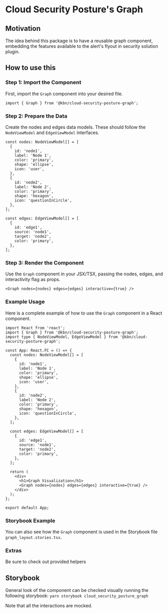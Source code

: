 # Cloud Security Posture's Graph

## Motivation

The idea behind this package is to have a reusable graph component, embedding the features available to the alert's flyout in
security solution plugin.

## How to use this

### Step 1: Import the Component

First, import the `Graph` component into your desired file.

```tsx
import { Graph } from '@kbn/cloud-security-posture-graph';
```

### Step 2: Prepare the Data

Create the nodes and edges data models. These should follow the `NodeViewModel` and `EdgeViewModel` interfaces.

```tsx
const nodes: NodeViewModel[] = [
  {
    id: 'node1',
    label: 'Node 1',
    color: 'primary',
    shape: 'ellipse',
    icon: 'user',
  },
  {
    id: 'node2',
    label: 'Node 2',
    color: 'primary',
    shape: 'hexagon',
    icon: 'questionInCircle',
  },
];

const edges: EdgeViewModel[] = [
  {
    id: 'edge1',
    source: 'node1',
    target: 'node2',
    color: 'primary',
  },
];
```

### Step 3: Render the Component

Use the `Graph` component in your JSX/TSX, passing the nodes, edges, and interactivity flag as props.

```tsx
<Graph nodes={nodes} edges={edges} interactive={true} />
```

### Example Usage

Here is a complete example of how to use the `Graph` component in a React component.

```tsx
import React from 'react';
import { Graph } from '@kbn/cloud-security-posture-graph';
import type { NodeViewModel, EdgeViewModel } from '@kbn/cloud-security-posture-graph';

const App: React.FC = () => {
  const nodes: NodeViewModel[] = [
    {
      id: 'node1',
      label: 'Node 1',
      color: 'primary',
      shape: 'ellipse',
      icon: 'user',
    },
    {
      id: 'node2',
      label: 'Node 2',
      color: 'primary',
      shape: 'hexagon',
      icon: 'questionInCircle',
    },
  ];

  const edges: EdgeViewModel[] = [
    {
      id: 'edge1',
      source: 'node1',
      target: 'node2',
      color: 'primary',
    },
  ];

  return (
    <div>
      <h1>Graph Visualization</h1>
      <Graph nodes={nodes} edges={edges} interactive={true} />
    </div>
  );
};

export default App;
```

### Storybook Example

You can also see how the `Graph` component is used in the Storybook file `graph_layout.stories.tsx`. 

### Extras

Be sure to check out provided helpers

## Storybook

General look of the component can be checked visually running the following storybook:
`yarn storybook cloud_security_posture_graph`

Note that all the interactions are mocked.